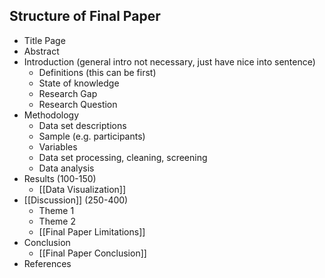 ## Structure of Final Paper
- Title Page
- Abstract
- Introduction (general intro not necessary, just have nice into sentence)
    - Definitions (this can be first)
    - State of knowledge
    - Research Gap
    - Research Question
- Methodology
	- Data set descriptions
	- Sample (e.g. participants)
	- Variables
	- Data set processing, cleaning, screening
	- Data analysis
- Results (100-150) 
    - [[Data Visualization]]
- [[Discussion]] (250-400)
    - Theme 1
    - Theme 2
    - [[Final Paper Limitations]]
- Conclusion
    - [[Final Paper Conclusion]]
- References